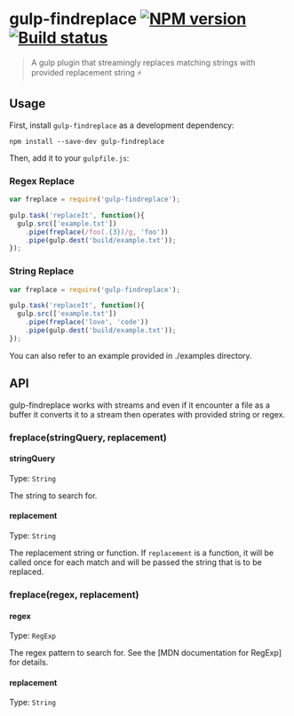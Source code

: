 # gulp-findreplace [![NPM version][npm-image]][npm-url] [![Build status][travis-image]][travis-url]
> A gulp plugin that streamingly replaces matching strings with provided replacement string ⚡️

## Usage

First, install `gulp-findreplace` as a development dependency:

```shell
npm install --save-dev gulp-findreplace
```

Then, add it to your `gulpfile.js`:

### Regex Replace
```javascript
var freplace = require('gulp-findreplace');

gulp.task('replaceIt', function(){
  gulp.src(['example.txt'])
    .pipe(freplace(/foo(.{3})/g, 'foo'))
    .pipe(gulp.dest('build/example.txt'));
});
```
### String Replace
```javascript
var freplace = require('gulp-findreplace');

gulp.task('replaceIt', function(){
  gulp.src(['example.txt'])
    .pipe(freplace('love', 'code'))
    .pipe(gulp.dest('build/example.txt'));
});
```
You can also refer to an example provided in ./examples directory.


## API

gulp-findreplace works with streams and even if it encounter a file as a buffer it converts it to a stream then operates with provided string or regex.

### freplace(stringQuery, replacement)

#### stringQuery
Type: `String`

The string to search for.

#### replacement
Type: `String`

The replacement string or function. If `replacement` is a function, it will be called once for each match and will be passed the string that is to be replaced.

### freplace(regex, replacement)

#### regex
Type: `RegExp`

The regex pattern to search for. See the [MDN documentation for RegExp] for details.

#### replacement
Type: `String`

[travis-url]: http://travis-ci.org/solodynamo/gulp-findreplace
[travis-image]: https://travis-ci.org/solodynamo/gulp-findreplace.svg?branch=master
[npm-url]: https://www.npmjs.com/package/gulp-findreplace
[npm-image]: https://badge.fury.io/js/gulp-findreplace.svg
